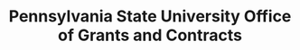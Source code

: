 ---
layout: repo
title: "Pennsylvania State University Office of Grants and Contracts"
id: 15411
permalink: repos/15411/
---